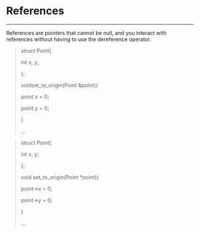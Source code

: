 # References

---

References are pointers that cannot be null, and you interact with references without having to use the dereference operator.

> struct Point{
>
> int x, y;
>
> };
>
> voidset\_to\_origin\(Point &point\){
>
> point.x = 0;
>
> point.y = 0;
>
> }
>
> …



> struct Point{
>
> int x, y;
>
> };
>
> void set\_to\_origin\(Point \*point\){
>
> point-&gt;x = 0;
>
> point-&gt;y = 0;
>
> }
>
> …



